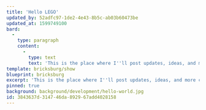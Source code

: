 ```yaml
---
title: 'Hello LEGO'
updated_by: 52adfc97-1de2-4e43-8b5c-ab03b60473be
updated_at: 1599749100
bard:
  -
    type: paragraph
    content:
      -
        type: text
        text: 'This is the place where I''ll post updates, ideas, and more concerning my love of the plastic bricks called LEGO.'
template: bricksburg/show
blueprint: bricksburg
excerpt: 'This is the place where I''ll post updates, ideas, and more concerning my love of the plastic bricks called LEGO.'
pinned: true
background: background/development/hello-world.jpg
id: 3843637d-3147-46da-8929-67add4028158
---
```

